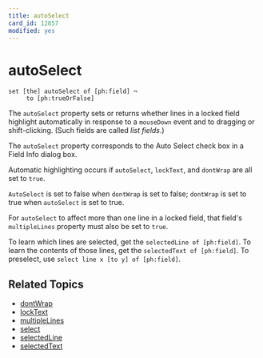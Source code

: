 ```yaml
---
title: autoSelect
card_id: 12857
modified: yes
---
```


# autoSelect

```
set [the] autoSelect of [ph:field] ¬
     to [ph:trueOrFalse]
```

The `autoSelect` property sets or returns whether lines in a locked field highlight automatically in response to a `mouseDown` event and to dragging or shift-clicking.  (Such fields are called  <i>list fields</i>.)

The `autoSelect` property corresponds to the Auto Select check box in a Field Info dialog box.

Automatic highlighting occurs if `autoSelect`, `lockText`, and `dontWrap` are all set to `true`.

`AutoSelect` is set to false when `dontWrap` is set to false; `dontWrap` is set to true when `autoSelect` is set to true.

For `autoSelect` to affect more than one line in a locked field, that field's `multipleLines` property must also be set to `true`.

To learn which lines are selected, get the `selectedLine of [ph:field]`.  To learn the contents of those lines, get the `selectedText of [ph:field]`.  To preselect, use `select line x [to y] of [ph:field]`.

## Related Topics

* [dontWrap](/HyperTalkReference/properties/dontWrap)
* [lockText](/HyperTalkReference/properties/lockText)
* [multipleLines](/HyperTalkReference/properties/multipleLines)
* [select](/HyperTalkReference/commands/select)
* [selectedLine](/HyperTalkReference/functions/selectedLine)
* [selectedText](/HyperTalkReference/functions/selectedText)
